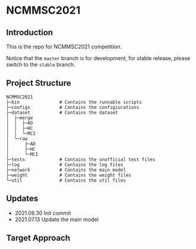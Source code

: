 # NCMMSC2021

## Introduction
This is the repo for NCMMSC2021 competition.

Notice that the ```master``` branch is for development, for stable release, please switch to the ```stable``` branch.

## Project Structure
```
NCMMSC2021
├─bin               # Contains the runnable scripts
├─configs           # Contains the configiurations
├─dataset           # Contains the dataset
│  ├─merge
│  │  ├─AD
│  │  ├─HC
│  │  └─MCI
│  └─raw
│      ├─AD
│      ├─HC
│      └─MCI
├─tests             # Contains the unofficial test files
├─log               # Contains the log files
├─network           # Contains the main model
├─weight            # Contains the weight files
└─util              # Contains the util files
```

## Updates
* 2021.06.30 Init commit
* 2021.07.13 Update the main model

## Target Approach 
